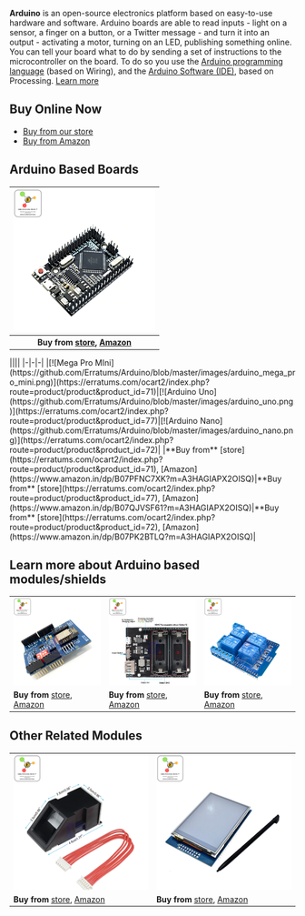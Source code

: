 **Arduino** is an open-source electronics platform based on easy-to-use hardware and software. Arduino boards are able to read inputs - light on a sensor, a finger on a button, or a Twitter message - and turn it into an output - activating a motor, turning on an LED, publishing something online. You can tell your board what to do by sending a set of instructions to the microcontroller on the board. To do so you use the [Arduino programming language](https://www.arduino.cc/reference/en/) (based on Wiring), and the [Arduino Software (IDE)](https://www.arduino.cc/en/Main/Software), based on Processing. 
[Learn more](https://www.arduino.cc/en/Guide/Introduction)

## Buy Online Now
* [Buy from our store](https://erratums.com/ocart2/)
* [Buy from Amazon](https://www.amazon.in/s?me=A3HAGIAPX2OISQ)

## Arduino Based Boards   
<table>
  <tr>
    <th><a href="https://erratums.com/ocart2/index.php?route=product/product&product_id=71"><img src="https://raw.githubusercontent.com/Erratums/Arduino/master/images/arduino_mega_pro_mini.png"/></a></th>
  </tr>
  
  <tr>
    <th><b>Buy from </b><a href="https://erratums.com/ocart2/index.php?route=product/product&product_id=71">store</a>, <a href="https://www.amazon.in/dp/B07PFNC7XK?m=A3HAGIAPX2OISQ">Amazon</a></th>
  </tr>
</table>
||||
|-|-|-|
|[![Mega Pro MIni](https://github.com/Erratums/Arduino/blob/master/images/arduino_mega_pro_mini.png)](https://erratums.com/ocart2/index.php?route=product/product&product_id=71)|[![Arduino Uno](https://github.com/Erratums/Arduino/blob/master/images/arduino_uno.png)](https://erratums.com/ocart2/index.php?route=product/product&product_id=77)|[![Arduino Nano](https://github.com/Erratums/Arduino/blob/master/images/arduino_nano.png)](https://erratums.com/ocart2/index.php?route=product/product&product_id=72)|
|**Buy from** [store](https://erratums.com/ocart2/index.php?route=product/product&product_id=71), [Amazon](https://www.amazon.in/dp/B07PFNC7XK?m=A3HAGIAPX2OISQ)|**Buy from** [store](https://erratums.com/ocart2/index.php?route=product/product&product_id=77), [Amazon](https://www.amazon.in/dp/B07QJVSF61?m=A3HAGIAPX2OISQ)|**Buy from** [store](https://erratums.com/ocart2/index.php?route=product/product&product_id=72), [Amazon](https://www.amazon.in/dp/B07PK2BTLQ?m=A3HAGIAPX2OISQ)|

## Learn more about Arduino based modules/shields
||||
|-|-|-| 
|[![](https://github.com/Erratums/Arduino/blob/master/images/arduino_wifi_shield.png)](https://github.com/Erratums/ESP8266/wiki/ESP8266-WiFi-Shield-for-Arduino)|[![](https://github.com/Erratums/Arduino/blob/master/images/arduino_battery_shield.png)](https://erratums.com/ocart2/index.php?route=product/product&product_id=84)|[![](https://github.com/Erratums/Arduino/blob/master/images/arduino_relay_shield.png)](https://github.com/Erratums/Arduino/wiki/Arduino-4-ch-Relay-Shield)|
|**Buy from** [store](https://erratums.com/ocart2/index.php?route=product/product&product_id=83), [Amazon](https://www.amazon.in/dp/B07SKJP6YS?m=A3HAGIAPX2OISQ)|**Buy from** [store](https://erratums.com/ocart2/index.php?route=product/product&product_id=84), [Amazon](https://www.amazon.in/dp/B07SMPBNCG?m=A3HAGIAPX2OISQ)|**Buy from** [store](https://erratums.com/ocart2/index.php?route=product/product&product_id=85), [Amazon](https://www.amazon.in/dp/B07SGHY4LH?m=A3HAGIAPX2OISQ)|         

## Other Related Modules         
|||
|-|-|
|[![](https://github.com/Erratums/Arduino/blob/master/images/fpm10a.png)](https://github.com/Erratums/Arduino/wiki/How-to-use-FPM10A-Fingerprint-Sensor)|[![](https://github.com/Erratums/Arduino/blob/master/images/2.8-tft-display-1.png)]()|
|**Buy from** [store](https://erratums.com/ocart2/index.php?route=product/product&product_id=92), [Amazon](https://www.amazon.in/dp/B07VD144QN?m=A3HAGIAPX2OISQ)|**Buy from** [store](https://erratums.com/ocart2/index.php?route=product/product&product_id=93), [Amazon](https://www.amazon.in/dp/B07VYKB4QM?m=A3HAGIAPX2OISQ)|
